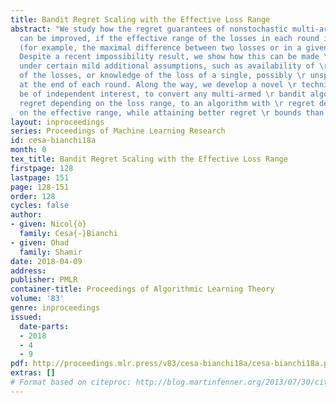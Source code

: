```yaml
---
title: Bandit Regret Scaling with the Effective Loss Range
abstract: "We study how the regret guarantees of nonstochastic multi-armed \r bandits
  can be improved, if the effective range of the losses in each round is \r small
  (for example, the maximal difference between two losses or in a given \r round).
  Despite a recent impossibility result, we show how this can be made \r possible
  under certain mild additional assumptions, such as availability of \r rough estimates
  of the losses, or knowledge of the loss of a single, possibly \r unspecified arm,
  at the end of each round. Along the way, we develop a novel \r technique which might
  be of independent interest, to convert any multi-armed \r bandit algorithm with
  regret depending on the loss range, to an algorithm with \r regret depending only
  on the effective range, while attaining better regret \r bounds than existing approaches."
layout: inproceedings
series: Proceedings of Machine Learning Research
id: cesa-bianchi18a
month: 0
tex_title: Bandit Regret Scaling with the Effective Loss Range
firstpage: 128
lastpage: 151
page: 128-151
order: 128
cycles: false
author:
- given: Nicol{ò}
  family: Cesa{-}Bianchi
- given: Ohad
  family: Shamir
date: 2018-04-09
address: 
publisher: PMLR
container-title: Proceedings of Algorithmic Learning Theory
volume: '83'
genre: inproceedings
issued:
  date-parts:
  - 2018
  - 4
  - 9
pdf: http://proceedings.mlr.press/v83/cesa-bianchi18a/cesa-bianchi18a.pdf
extras: []
# Format based on citeproc: http://blog.martinfenner.org/2013/07/30/citeproc-yaml-for-bibliographies/
---
```

